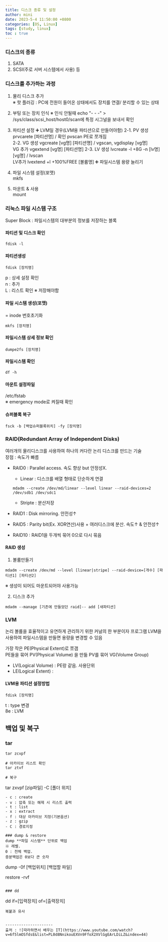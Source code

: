 ```yaml
---
title: 디스크 종류 및 설정
author: mini
date: 2023-5-4 11:50:00 +0800
categories: [OS, Linux]
tags: [study, linux]
toc : true
---
```



### 디스크의 종류
1. SATA
2. SCSI(주로 서버 시스템에서 사용) 등


### 디스크를 추가하는 과정
1. 물리 디스크 추가  
	※ 핫 플러깅 : PC에 전원이 들어온 상태에서도 장치를 연결/ 분리할 수 있는 상태  
2. 부팅 또는 장치 인식
    ※ 인식 안될때 echo "- - -" \> /sys/class/scsi_host/host0/scan에 특정 시그널을 보내서 확인   
3. 파티션 설정
	➕ LVM일 경우(LVM용 파티션으로 만들어야함)
	 2-1. PV 생성   prvcarete [파티션명] / 확인 pvscan 
	      PE로 쪼개짐  
	 2-2. VG 생성   vgcreate [vg명] [파티션명] / vgscan, vgdisplay [vg명]  
	 	VG 추가 vgextend [vg명] [파티션명]
	 2-3. LV 생성 	lvcreate -l +8G -n [lv명] [vg명] / lvscan   
	 	LV추가 lvextend +l +100%FREE [볼륨명]
		➕ 파일시스템 용량 늘리기 

4. 파일 시스템 설정(포맷)    
	mkfs
5. 마운트 & 사용  
	mount


### 리눅스 파일 시스템 구조
Super Block : 파일시스템의 대부분의 정보를 저장하는 블록


#### 파티션 및 디스크 확인
```
fdisk -l 
```

#### 파티션생성
```
fdisk [장치명]
```
p : 상세 설정 확인  
n : 추가   
L : 리스트 확인 
※ 저장해야함  

#### 파일 시스템 생성(포맷)
= inode 번호초기화
```
mkfs [장치명]
```

#### 파일시스템 상세 정보 확인 
```
dumpe2fs [장치명]
```

#### 파일시스템 확인
```
df -h
```

#### 마운트 설정파일
/etc/fstab  
※ emergency mode로 켜질때 확인


#### 슈퍼블록 복구
```
fsck -b [백업슈퍼블록위치] -fy [장치명]
```

### RAID(Redundant Array of Independent Disks)
여러개의 물리디스크를 사용하여 하나의 커다란 논리 디스크를 만드는 기술  
장점 : 속도가 빠름  

 - RAID0 : Parallel access. 속도 향상 but 안정성X.  
	- Linear : 디스크를 배열 형태로 단순하게 연결
	```
	mdadm --create /dev/md/linear --level linear --raid-devices=2 /dev/sdb1 /dev/sdc1
	```
	- Stripte : 분산저장 
 - RAID1 : Disk mirroring. 안전성↑

 - RAID5 : Parity bit(Ex. XOR연산)사용 + 여러디스크에 분산. 속도↑ & 안전성↑
 - RAID10 : RAID1을 두개씩 묶어 0으로 다시 묶음

#### RAID 생성
 1. 볼륨만들기
 ```
 mdadm --create /dev/md --level [linear|stripe] --raid-device=[개수] [파티션1] [파티션2]
 ```
 ※ 생성이 되어도 마운트되어야 사용가능

 2. 디스크 추가
 ```
 mdadm --manage [기존에 만들었던 raid]-- add [새파티션]
 ```

### LVM
 논리 볼륨을 효율적이고 유연하게 관리하기 위한 커널의 한 부분이자 프로그램
 LVM을 사용하여 파일시스템을 만들면 용량을 변경할 수 있음  

 가장 작은 PE(Physical Extent)로 쪼갬  
 PE들을 묶어 PV(Physical Volume) 을 만듦 
 PV를 묶어 VG(Volume Group)

 - LV(Logical Volume) : PE랑 같음. 사용단위
 - LE(Logical Extent) : 

#### LVM용 파티션 설정방법
```
fdisk [장치명]
```
t : type 변경  
8e : LVM  
	  
	  

## 백업 및 복구
### tar 
```
tar zcvpf

# 아카이브 리스트 확인
tar ztvf

# 복구
```
tar zxvpf [zip파일] -C [폴더 위치]
```
- c : create
- v : 압축 또는 해제 시 리스트 출력
- t : list
- x : extract 
- f : 대상 아카이브 지정(기본옵션)
- z : gzip 
- C : 경로지정 

### dump & restore
dump **파일 시스템** 단위로 백업
※ 레벨. 
0 : 전체 백업. 
증분백업은 0보다 큰 숫자   
```
dump -0f [백업위치] [백업할 파일]

restore -rvf
```

### dd
```
dd if=[입력장치] of=[출력장치]
```
복붙과 유사  


---------------------
출처 : ![따라하면서 배우는 IT](https://www.youtube.com/watch?v=6f5lmOSfdsE&list=PL0d8NnikouEXVn9FfoX2XVlGgEArLDiLZ&index=44)

